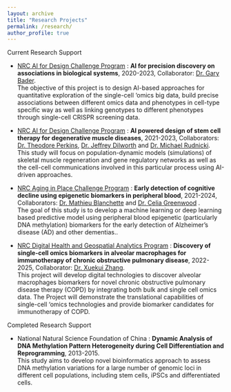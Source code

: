 ```yaml
---
layout: archive
title: "Research Projects"
permalink: /research/
author_profile: true
---
```


Current Research Support

* [NRC AI for Design Challenge Program](https://nrc.canada.ca/en/research-development/research-collaboration/programs/artificial-intelligence-design-challenge-program") : **AI for precision discovery on associations in biological systems**, 2020-2023, Collaborator: [Dr. Gary Bader](https://baderlab.org/Home). \
The objective of this project is to design AI-based approaches for quantitative exploration of the single-cell ‘omics big data, build precise associations between different omics data and phenotypes in cell-type specific way as well as linking genotypes to different phenotypes through single-cell CRISPR screening data.

* [NRC AI for Design Challenge Program](https://nrc.canada.ca/en/research-development/research-collaboration/programs/artificial-intelligence-design-challenge-program") : **AI powered design of stem cell therapy for degenerative muscle diseases**, 2021-2023, Collaborators: [Dr. Theodore Perkins](https://www.perkinslab.ca/), [Dr. Jeffrey Dilworth](https://www.ohri.ca//profile/F_Jeffrey_Dilworth) and [Dr. Michael Rudnicki](https://www.ohri.ca/profile/mrudnicki). \
This study will focus on population-dynamic models (simulations) of skeletal muscle regeneration and gene regulatory networks as well as the cell-cell communications involved in this particular process using AI-driven approaches.

* [NRC Aging in Place Challenge Program](https://nrc.canada.ca/en/research-development/research-collaboration/programs/aging-place-challenge-program) : **Early detection of cognitive decline using epigenetic biomarkers in peripheral blood**, 2021-2024, Collaborators: [Dr. Mathieu Blanchette](https://www.cs.mcgill.ca/~blanchem/) and [Dr. Celia Greenwood](https://www.mcgill.ca/statisticalgenetics/) . \
The goal of this study is to develop a machine learning or deep learning based predictive model using peripheral blood epigenetic (particularly DNA methylation) biomarkers for the early detection of Alzheimer’s disease (AD) and other dementias..

* [NRC Digital Health and Geospatial Analytics Program](https://nrc.canada.ca/en/research-development/research-collaboration/programs/digital-health-geospatial-analytics) : **Discovery of single-cell omics biomarkers in alveolar macrophages for immunotherapy of chronic obstructive pulmonary disease**, 2022-2025, Collaborator: [Dr. Xuekui Zhang](https://ubcxzhang.github.io/).\
This project will develop digital technologies to discover alveolar macrophages biomarkers for novel chronic obstructive pulmonary disease therapy (COPD) by integrating both bulk and single cell omics data. The Project will demonstrate the translational capabilities of single-cell ‘omics technologies and provide biomarker candidates for immunotherapy of COPD.


Completed Research Support

* National Natural Science Foundation of China : **Dynamic Analysis of DNA Methylation Pattern Heterogeneity during Cell Differentiation and Reprogramming**, 2013-2015.\
This study aims to develop novel bioinformatics approach to assess DNA methylation variations for a large number of genomic loci in different cell populations, including stem cells, iPSCs and differentiated cells. 
